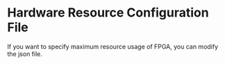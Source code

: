 # Hardware Resource Configuration File
If you want to specify maximum resource usage of FPGA, you can modify the json file. 